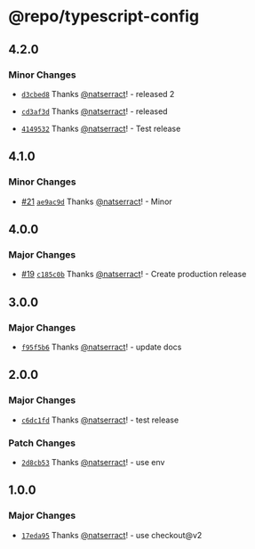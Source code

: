 # @repo/typescript-config

## 4.2.0

### Minor Changes

- [`d3cbed8`](https://github.com/natserract/frontend-automation/commit/d3cbed804839bd8b71c7d80824bb9c204d87792a) Thanks [@natserract](https://github.com/natserract)! - released 2

- [`cd3af3d`](https://github.com/natserract/frontend-automation/commit/cd3af3d42e3c93e89b0a9495d56a9563a3976008) Thanks [@natserract](https://github.com/natserract)! - released

- [`4149532`](https://github.com/natserract/frontend-automation/commit/4149532272dca80eac06c6e82df40f774ae5f990) Thanks [@natserract](https://github.com/natserract)! - Test release

## 4.1.0

### Minor Changes

- [#21](https://github.com/natserract/frontend-automation/pull/21) [`ae9ac9d`](https://github.com/natserract/frontend-automation/commit/ae9ac9d46aaa6b79a67f42a48ccef886860c0718) Thanks [@natserract](https://github.com/natserract)! - Minor

## 4.0.0

### Major Changes

- [#19](https://github.com/natserract/frontend-automation/pull/19) [`c185c0b`](https://github.com/natserract/frontend-automation/commit/c185c0b47077a0ba057542df5a9d7ccb5145c9ab) Thanks [@natserract](https://github.com/natserract)! - Create production release

## 3.0.0

### Major Changes

- [`f95f5b6`](https://github.com/natserract/frontend-automation/commit/f95f5b6f51766d51a12a071c750277068a1a7689) Thanks [@natserract](https://github.com/natserract)! - update docs

## 2.0.0

### Major Changes

- [`c6dc1fd`](https://github.com/natserract/frontend-automation/commit/c6dc1fd20e17cb1e0de8cfa3b38c77e8394c1589) Thanks [@natserract](https://github.com/natserract)! - test release

### Patch Changes

- [`2d8cb53`](https://github.com/natserract/frontend-automation/commit/2d8cb530e810fb0e4abccca3f7abef4c07a9c5d0) Thanks [@natserract](https://github.com/natserract)! - use env

## 1.0.0

### Major Changes

- [`17eda95`](https://github.com/natserract/frontend-automation/commit/17eda95ddc3673d9912f10c1d2a6ef2976f79dce) Thanks [@natserract](https://github.com/natserract)! - use checkout@v2
